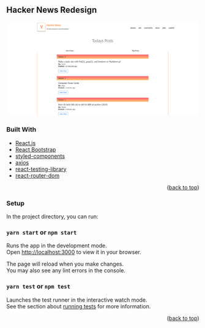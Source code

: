 <!-- ABOUT THE PROJECT -->
## Hacker News Redesign

[![Product Name Screen Shot][product-screenshot]](https://example.com)
### Built With

* [React.js](https://reactjs.org/)
* [React Bootstrap](https://react-bootstrap.github.io/)
* [styled-components](https://styled-components.com/)
* [axios](https://axios-http.com/)
* [react-testing-library](https://testing-library.com/)
* [react-router-dom](https://v5.reactrouter.com/web/guides/quick-start)

<p align="right">(<a href="#top">back to top</a>)</p>


### Setup

In the project directory, you can run:

### `yarn start` or `npm start`

Runs the app in the development mode.\
Open [http://localhost:3000](http://localhost:3000) to view it in your browser.

The page will reload when you make changes.\
You may also see any lint errors in the console.

### `yarn test` or `npm test`

Launches the test runner in the interactive watch mode.\
See the section about [running tests](https://facebook.github.io/create-react-app/docs/running-tests) for more information.



<p align="right">(<a href="#top">back to top</a>)</p>


[product-screenshot]: src/assets/site.PNG
